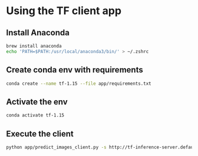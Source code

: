 # Using the TF client app

## Install Anaconda

```sh
brew install anaconda
echo 'PATH=$PATH:/usr/local/anaconda3/bin/' > ~/.zshrc
```

## Create conda env with requirements

```sh
conda create --name tf-1.15 --file app/requirements.txt
```

## Activate the env

```sh
conda activate tf-1.15
```

## Execute the client

```sh
python app/predict_images_client.py -s http://tf-inference-server.default.10.198.53.135.sslip.io/v1/models/anpr:predict -i ../test/cars/ -l ../test/classes.pbtxt
```
